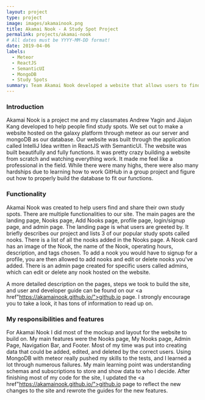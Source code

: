 ```yaml
---
layout: project
type: project
image: images/akamainook.png
title: Akamai Nook - A Study Spot Project
permalink: projects/akamai-nook
# All dates must be YYYY-MM-DD format!
date: 2019-04-06
labels:
  - Meteor
  - ReactJS
  - SemanticUI
  - MongoDB
  - Study Spots
summary: Team Akamai Nook developed a website that allows users to find study spots and share their own spots.
---
```

### Introduction

  Akamai Nook is a project me and my classmates Andrew Yagin and Jiajun Kang developed to help people find study spots. We set out to make a website hosted on the galaxy platform through meteor as our server and mongoDB as our database. Our website was built through the application called IntelliJ Idea written in ReactJS with SemanticUI. The website was built beautifully and fully functions. It was pretty crazy building a website from scratch and watching everything work. It made me feel like a professional in the field. While there were many highs, there were also many hardships due to learning how to work GitHub in a group project and figure out how to properly build the database to fit our functions. 
  
### Functionality

  Akamai Nook was created to help users find and share their own study spots. There are multiple functionalities to our site. The main pages are the landing page, Nooks page, Add Nooks page, profile page, login/signup page, and admin page. The landing page is what users are greeted by. It briefly describes our project and lists 3 of our popular study spots called nooks. There is a list of all the nooks added in the Nooks page. A Nook card has an image of the Nook, the name of the Nook, operating hours, description, and tags chosen. To add a nook you would have to signup for a profile, you are then allowed to add nooks and edit or delete nooks you've added. There is an admin page created for specific users called admins, which can edit or delete any nook hosted on the website. 
  
  A more detailed description on the pages, steps we took to build the site, and user and developer guide can be found on our <a href"https://akamainook.github.io/">github.io</a> page. I strongly encourage you to take a look, it has tons of information to read up on.
  
### My responsibilities and features

  For Akamai Nook I did most of the mockup and layout for the website to build on. My main features were the Nooks page, My Nooks page, Admin Page, Navigation Bar, and Footer. Most of my time was put into creating data that could be added, edited, and deleted by the correct users. Using MongoDB with meteor really pushed my skills to the tests, and I learned a lot through numerous failures. My main learning point was understanding schemas and subscriptions to store and show data to who I decide. After finishing most of my code for the site, I updated the <a href"https://akamainook.github.io/">github.io</a> page to reflect the new changes to the site and rewrote the guides for the new features. 
  
  
